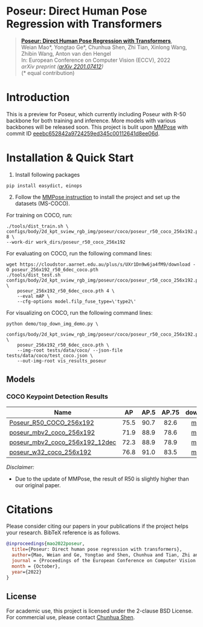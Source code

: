 # Poseur: Direct Human Pose Regression with Transformers


> [**Poseur: Direct Human Pose Regression with Transformers**](https://arxiv.org/pdf/2201.07412.pdf),            
> Weian Mao\*, Yongtao Ge\*, Chunhua Shen, Zhi Tian, Xinlong Wang, Zhibin Wang, Anton van den Hengel  
> In: European Conference on Computer Vision (ECCV), 2022   
> *arXiv preprint ([arXiv 2201.07412](https://arxiv.org/pdf/2201.07412))*  
> (\* equal contribution)

# Introduction
This is a preview for Poseur, which currently including Poseur with R-50 backbone for both training and inference. More models with various backbones will be released soon. This project is bulit upon [MMPose](https://github.com/open-mmlab/mmpose) with commit ID [eeebc652842a9724259ed345c00112641d8ee06d](https://github.com/open-mmlab/mmpose/commit/eeebc652842a9724259ed345c00112641d8ee06d).

# Installation & Quick Start
1. Install following packages
```
pip install easydict, einops
```
2. Follow the [MMPose instruction](mmpose_README.md) to install the project and set up the datasets (MS-COCO).

For training on COCO, run:
```
./tools/dist_train.sh \
configs/body/2d_kpt_sview_rgb_img/poseur/coco/poseur_r50_coco_256x192.py 8 \
--work-dir work_dirs/poseur_r50_coco_256x192
```

For evaluating on COCO, run the following command lines:
```
wget https://cloudstor.aarnet.edu.au/plus/s/UXr1Dn9w6ja4fM9/download -O poseur_256x192_r50_6dec_coco.pth
./tools/dist_test.sh configs/body/2d_kpt_sview_rgb_img/poseur/coco/poseur_r50_coco_256x192.py \
    poseur_256x192_r50_6dec_coco.pth 4 \
    --eval mAP \
    --cfg-options model.filp_fuse_type=\'type2\'
```

For visualizing on COCO, run the following command lines:
```
python demo/top_down_img_demo.py \
    configs/body/2d_kpt_sview_rgb_img/poseur/coco/poseur_r50_coco_256x192.py \
    poseur_256x192_r50_6dec_coco.pth \
    --img-root tests/data/coco/ --json-file tests/data/coco/test_coco.json \
    --out-img-root vis_results_poseur
```

## Models
### COCO Keypoint Detection Results

Name | AP | AP.5| AP.75 |download
--- |:---:|:---:|:---:|:---:
[Poseur_R50_COCO_256x192](configs/body/2d_kpt_sview_rgb_img/poseur/coco/poseur_r50_coco_256x192.py)| 75.5  | 90.7 |82.6 | [model](https://cloudstor.aarnet.edu.au/plus/s/UXr1Dn9w6ja4fM9/download)
[poseur_mbv2_coco_256x192](configs/body/2d_kpt_sview_rgb_img/poseur/coco/poseur_mbv2_coco_256x192.py)| 71.9  | 88.9 |78.6 | [model](https://cloudstor.aarnet.edu.au/plus/s/UXr1Dn9w6ja4fM9/download)
[poseur_mbv2_coco_256x192_12dec](configs/body/2d_kpt_sview_rgb_img/poseur/coco/poseur_mbv2_coco_256x192_12dec.py)| 72.3  | 88.9 |78.9 | [model](https://cloudstor.aarnet.edu.au/plus/s/sw0II7qSQDjJ88h/download)
[poseur_w32_coco_256x192](configs/body/2d_kpt_sview_rgb_img/poseur/coco/poseur_w32_coco_256x192.py)| 76.8  | 91.0 |83.5 | [model](https://cloudstor.aarnet.edu.au/plus/s/xMvCnp5lb2MR7S4/download)


*Disclaimer:*

- Due to the update of MMPose, the result of R50 is slightly higher than our original paper.

# Citations
Please consider citing our papers in your publications if the project helps your research. BibTeX reference is as follows.
```BibTeX
@inproceedings{mao2022poseur,
  title={Poseur: Direct human pose regression with transformers},
  author={Mao, Weian and Ge, Yongtao and Shen, Chunhua and Tian, Zhi and Wang, Xinlong and Wang, Zhibin and Hengel, Anton van den},
  journal = {Proceedings of the European Conference on Computer Vision {(ECCV)}},
  month = {October},
  year={2022}
}
```

## License

For academic use, this project is licensed under the 2-clause BSD License. For commercial use, please contact [Chunhua Shen](mailto:chhshen@gmail.com).
